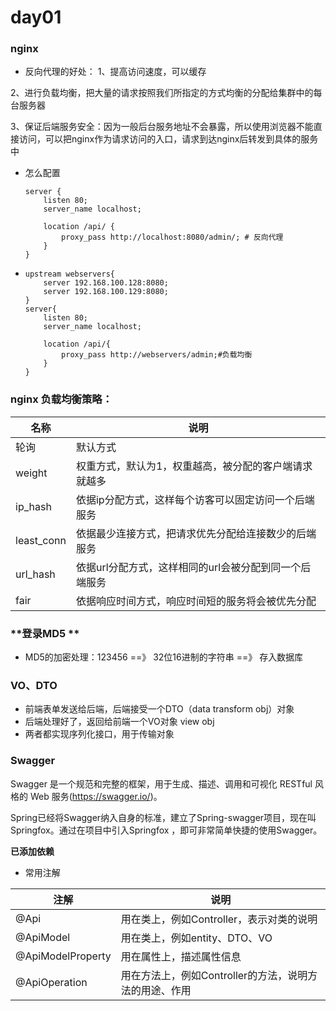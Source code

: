 # day01

### nginx

* 反向代理的好处：
  1、提高访问速度，可以缓存

​	   2、进行负载均衡，把大量的请求按照我们所指定的方式均衡的分配给集群中的每台服务器

​       3、保证后端服务安全：因为一般后台服务地址不会暴露，所以使用浏览器不能直接访问，可以把nginx作为请求访问的入口，请求到达nginx后转发到具体的服务中

* 怎么配置

   ```nginx
   server {
       listen 80;
       server_name localhost;
       
       location /api/ {
           proxy_pass http://localhost:8080/admin/; # 反向代理
       }
   }
   ```

* ```nginx
  upstream webservers{
      server 192.168.100.128:8080;
      server 192.168.100.129:8080;
  }
  server{
      listen 80;
      server_name localhost;
      
      location /api/{
          proxy_pass http://webservers/admin;#负载均衡
      }
  }
  ```

### nginx 负载均衡策略：

| **名称**   | **说明**                                               |
| ---------- | ------------------------------------------------------ |
| 轮询       | 默认方式                                               |
| weight     | 权重方式，默认为1，权重越高，被分配的客户端请求就越多  |
| ip_hash    | 依据ip分配方式，这样每个访客可以固定访问一个后端服务   |
| least_conn | 依据最少连接方式，把请求优先分配给连接数少的后端服务   |
| url_hash   | 依据url分配方式，这样相同的url会被分配到同一个后端服务 |
| fair       | 依据响应时间方式，响应时间短的服务将会被优先分配       |

### **登录MD5 **

* MD5的加密处理：123456 ==》 32位16进制的字符串 ==》 存入数据库

### **VO、DTO**

* 前端表单发送给后端，后端接受一个DTO（data transform obj）对象
* 后端处理好了，返回给前端一个VO对象  view obj
* 两者都实现序列化接口，用于传输对象

### Swagger

Swagger 是一个规范和完整的框架，用于生成、描述、调用和可视化 RESTful 风格的 Web 服务(<https://swagger.io/>)。

Spring已经将Swagger纳入自身的标准，建立了Spring-swagger项目，现在叫Springfox。通过在项目中引入Springfox ，即可非常简单快捷的使用Swagger。

**已添加依赖** 

* 常用注解



| **注解**          | **说明**                                               |
| ----------------- | ------------------------------------------------------ |
| @Api              | 用在类上，例如Controller，表示对类的说明               |
| @ApiModel         | 用在类上，例如entity、DTO、VO                          |
| @ApiModelProperty | 用在属性上，描述属性信息                               |
| @ApiOperation     | 用在方法上，例如Controller的方法，说明方法的用途、作用 |

